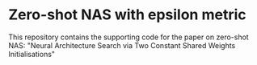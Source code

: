# Zero-shot NAS with epsilon metric

This repository contains the supporting code for the paper on zero-shot NAS:
"Neural Architecture Search via Two Constant Shared Weights Initialisations"
